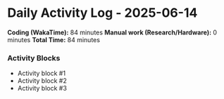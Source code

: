 # Daily Activity Log - 2025-06-14

**Coding (WakaTime):** 84 minutes
**Manual work (Research/Hardware):** 0 minutes
**Total Time:** 84 minutes

### Activity Blocks
- Activity block #1
- Activity block #2
- Activity block #3
